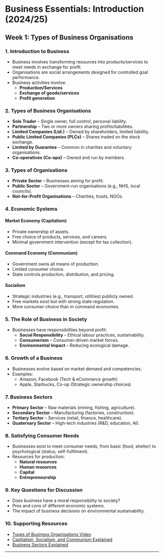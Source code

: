 # Business Essentials: Introduction (2024/25)

## Week 1: Types of Business Organisations

### **1. Introduction to Business**
- Business involves transforming resources into products/services to meet needs in exchange for profit.
- Organisations are social arrangements designed for controlled goal performance.
- Business activities involve:
  - **Production/Services**
  - **Exchange of goods/services**
  - **Profit generation**

### **2. Types of Business Organisations**
- **Sole Trader** – Single owner, full control, personal liability.
- **Partnership** – Two or more owners sharing profits/liabilities.
- **Limited Companies (Ltd.)** – Owned by shareholders, limited liability.
- **Public Limited Companies (PLCs)** – Shares traded on the stock exchange.
- **Limited by Guarantee** – Common in charities and voluntary organisations.
- **Co-operatives (Co-ops)** – Owned and run by members.

### **3. Types of Organisations**
- **Private Sector** – Businesses aiming for profit.
- **Public Sector** – Government-run organisations (e.g., NHS, local councils).
- **Not-for-Profit Organisations** – Charities, trusts, NGOs.

### **4. Economic Systems**
#### **Market Economy (Capitalism)**
- Private ownership of assets.
- Free choice of products, services, and careers.
- Minimal government intervention (except for tax collection).

#### **Command Economy (Communism)**
- Government owns all means of production.
- Limited consumer choice.
- State controls production, distribution, and pricing.

#### **Socialism**
- Strategic industries (e.g., transport, utilities) publicly owned.
- Free markets exist but with strong state regulation.
- More consumer choice than in command economies.

### **5. The Role of Business in Society**
- Businesses have responsibilities beyond profit:
  - **Social Responsibility** – Ethical labour practices, sustainability.
  - **Consumerism** – Consumer-driven market forces.
  - **Environmental Impact** – Reducing ecological damage.

### **6. Growth of a Business**
- Businesses evolve based on market demand and competencies.
- Examples:
  - Amazon, Facebook (Tech & eCommerce growth)
  - Apple, Starbucks, Co-op (Strategic ownership choices)

### **7. Business Sectors**
- **Primary Sector** – Raw materials (mining, fishing, agriculture).
- **Secondary Sector** – Manufacturing (factories, construction).
- **Tertiary Sector** – Services (retail, finance, healthcare).
- **Quaternary Sector** – High-tech industries (R&D, education, AI).

### **8. Satisfying Consumer Needs**
- Businesses exist to meet consumer needs, from basic (food, shelter) to psychological (status, self-fulfilment).
- Resources for production:
  - **Natural resources**
  - **Human resources**
  - **Capital**
  - **Entrepreneurship**

### **9. Key Questions for Discussion**
- Does business have a moral responsibility to society?
- Pros and cons of different economic systems.
- The impact of business decisions on environmental sustainability.

### **10. Supporting Resources**
- [Types of Business Organisations Video](https://www.youtube.com/watch?v=UGSlED1Jx1Y)
- [Capitalism, Socialism, and Communism Explained](https://www.youtube.com/watch?v=53vmQNVBm0w)
- [Business Sectors Explained](https://www.youtube.com/watch?v=H0cwor7_5w4)

---
